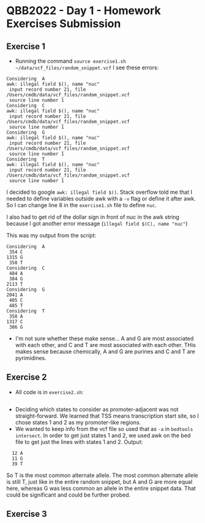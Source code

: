 # QBB2022 - Day 1 - Homework Exercises Submission

## Exercise 1
- Running the command `source exercise1.sh ~/data/vcf_files/random_snippet.vcf` I see these errors:
```
Considering  A
awk: illegal field $(), name "nuc"
 input record number 21, file /Users/cmdb/data/vcf_files/random_snippet.vcf
 source line number 1
Considering  C
awk: illegal field $(), name "nuc"
 input record number 21, file /Users/cmdb/data/vcf_files/random_snippet.vcf
 source line number 1
Considering  G
awk: illegal field $(), name "nuc"
 input record number 21, file /Users/cmdb/data/vcf_files/random_snippet.vcf
 source line number 1
Considering  T
awk: illegal field $(), name "nuc"
 input record number 21, file /Users/cmdb/data/vcf_files/random_snippet.vcf
 source line number 1
```
I decided to google `awk: illegal field $()`. Stack overflow told me that I needed to define variables outside awk with a `-v` flag or define it after awk. So I can change line 8 in the `exercise1.sh` file to define `nuc`.

I also had to get rid of the dollar sign in front of nuc in the awk string because I got another error message (`illegal field $(C), name "nuc"`)

This was my output from the script:
```
Considering  A
 354 C
1315 G
 358 T
Considering  C
 484 A
 384 G
2113 T
Considering  G
2041 A
 405 C
 485 T
Considering  T
 358 A
1317 C
 386 G
```
 - I'm not sure whether these make sense... A and G are most associated with each other, and C and T are most associated with each other. THis makes sense because chemically, A and G are purines and C and T are pyrimidines.

## Exercise 2
- All code is in `exercise2.sh`:
```

```
- Deciding which states to consider as promoter-adjacent was not straight-forward. We learned that TSS means transcription start site, so I chose states 1 and 2 as my promoter-like regions.
- We wanted to keep info from the vcf file so used that as `-a` in `bedtools intersect`. In order to get just states 1 and 2, we used awk on the bed file to get just the lines with states 1 and 2.
Output:
```
  12 A
  11 G
  39 T
```
So T is the most common alternate allele.
The most common alternate allele is still T, just like in the entire random snippet, but A and G are more equal here, whereas G was less common an allele in the entire snippet data. That could be significant and could be further probed.

## Exercise 3


